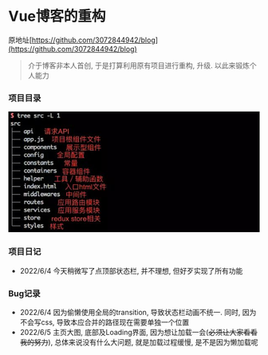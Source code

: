 # Vue博客的重构
原地址[https://github.com/3072844942/blog](https://github.com/3072844942/blog)

> 介于博客非本人首创, 于是打算利用原有项目进行重构, 升级. 以此来锻炼个人能力

### 项目目录
![img.png](src/assets/img/img.png)
### 项目日记
+ 2022/6/4 今天稍微写了点顶部状态栏, 并不理想, 但好歹实现了所有功能

### Bug记录
+ 2022/6/4 因为偷懒使用全局的transition, 导致状态栏动画不统一. 
同时, 因为不会写css, 导致本应合并的路径现在需要单独一个位置
+ 2022/6/5 主页大图, 底部及Loading界面, 因为想让加载一会(~~必须让大家看看我的努力~~), 
总体来说没有什么大问题, 就是加载过程缓慢, 是不是因为懒加载呢